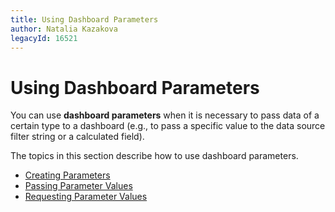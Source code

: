```yaml
---
title: Using Dashboard Parameters
author: Natalia Kazakova
legacyId: 16521
---
```

# Using Dashboard Parameters
You can use **dashboard parameters** when it is necessary to pass data of a certain type to a dashboard (e.g., to pass a specific value to the data source filter string or a calculated field).

The topics in this section describe how to use dashboard parameters.
* [Creating Parameters](using-dashboard-parameters/creating-parameters.md)
* [Passing Parameter Values](using-dashboard-parameters/passing-parameter-values.md)
* [Requesting Parameter Values](using-dashboard-parameters/requesting-parameter-values.md)